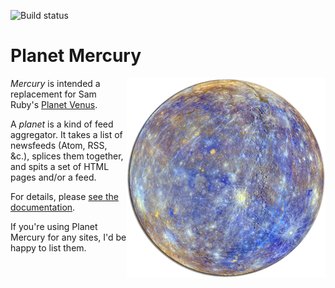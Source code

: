 ![Build status](https://github.com/kgaughan/mercury/actions/workflows/go.yml/badge.svg)

# Planet Mercury

<img src="docs/mercury.png" align="right">_Mercury_ is intended a replacement for Sam Ruby's [Planet Venus](https://github.com/rubys/venus/).

A _planet_ is a kind of feed aggregator. It takes a list of newsfeeds (Atom, RSS, &c.), splices them together, and spits a set of HTML pages and/or a feed.

For details, please [see the documentation](docs/index.md).

If you're using Planet Mercury for any sites, I'd be happy to list them.
